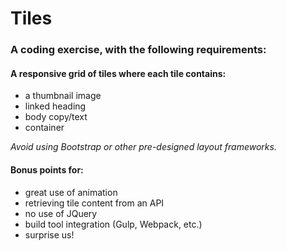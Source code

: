 # Tiles
### A coding exercise, with the following requirements:

#### A responsive grid of tiles where each tile contains:
- a thumbnail image
- linked heading
- body copy/text
- container

_Avoid using Bootstrap or other pre-designed layout frameworks._

#### Bonus points for:
- great use of animation
- retrieving tile content from an API
- no use of JQuery
- build tool integration (Gulp, Webpack, etc.)
- surprise us!
